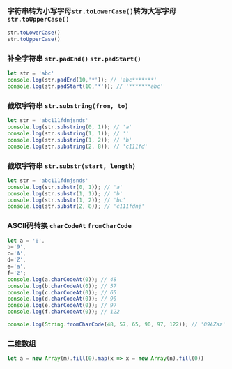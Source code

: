
### 字符串转为小写字母`str.toLowerCase()`转为大写字母`str.toUpperCase()`
```javascript
str.toLowerCase()
str.toUpperCase()
```

### 补全字符串 `str.padEnd()` `str.padStart()`
```javascript
let str = 'abc'
console.log(str.padEnd(10,'*')); // 'abc*******'
console.log(str.padStart(10,'*')); // '*******abc'
```

### 截取字符串 `str.substring(from, to)`
```javascript
let str = 'abc111fdnjsnds'
console.log(str.substring(0, 1)); // 'a'
console.log(str.substring(1, 1)); // ''
console.log(str.substring(1, 2)); // 'b'
console.log(str.substring(2, 8)); // 'c111fd'
```

### 截取字符串 `str.substr(start, length)`
```javascript
let str = 'abc111fdnjsnds'
console.log(str.substr(0, 1)); // 'a'
console.log(str.substr(1, 1)); // 'b'
console.log(str.substr(1, 2)); // 'bc'
console.log(str.substr(2, 8)); // 'c111fdnj'
```

### ASCII码转换 `charCodeAt` `fromCharCode`
```javascript
let a = '0',
b='9',
c='A',
d='Z',
e='a',
f='z';
console.log(a.charCodeAt(0)); // 48
console.log(b.charCodeAt(0)); // 57
console.log(c.charCodeAt(0)); // 65
console.log(d.charCodeAt(0)); // 90
console.log(e.charCodeAt(0)); // 97
console.log(f.charCodeAt(0)); // 122

console.log(String.fromCharCode(48, 57, 65, 90, 97, 122)); // '09AZaz'
```

### 二维数组

```javascript
let a = new Array(m).fill(0).map(x => x = new Array(n).fill(0))
```
